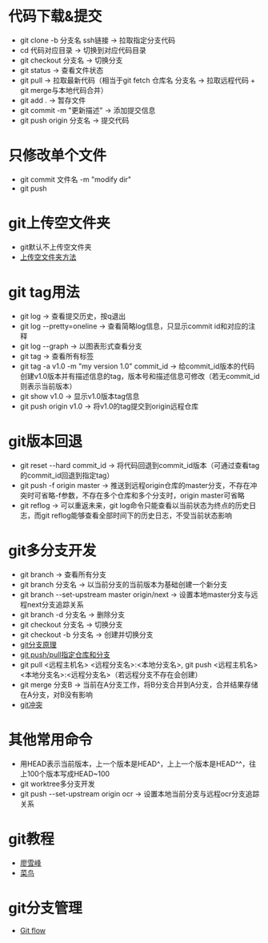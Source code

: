 # 代码下载&提交
* git clone -b 分支名 ssh链接 -> 拉取指定分支代码
* cd 代码对应目录 -> 切换到对应代码目录
* git checkout 分支名 -> 切换分支
* git status -> 查看文件状态
* git pull -> 拉取最新代码（相当于git fetch 仓库名 分支名 -> 拉取远程代码 + git merge与本地代码合并）
* git add . -> 暂存文件
* git commit -m "更新描述" -> 添加提交信息
* git push origin 分支名 -> 提交代码
# 只修改单个文件
* git commit 文件名 -m "modify dir"
* git push
# git上传空文件夹
* git默认不上传空文件夹
* [上传空文件夹方法](https://blog.csdn.net/itnerd/article/details/114285391)
# git tag用法
* git log -> 查看提交历史，按q退出
* git log --pretty=oneline -> 查看简略log信息，只显示commit id和对应的注释
* git log --graph -> 以图表形式查看分支
* git tag -> 查看所有标签
* git tag -a v1.0 -m "my version 1.0" commit_id -> 给commit_id版本的代码创建v1.0版本并有描述信息的tag，版本号和描述信息可修改（若无commit_id则表示当前版本）
* git show v1.0 -> 显示v1.0版本tag信息
* git push origin v1.0 -> 将v1.0的tag提交到origin远程仓库
# git版本回退
* git reset --hard commit_id -> 将代码回退到commit_id版本（可通过查看tag的commit_id回退到指定tag）
* git push -f origin master -> 推送到远程origin仓库的master分支，不存在冲突时可省略-f参数，不存在多个仓库和多个分支时，origin master可省略
* git reflog -> 可以重返未来，git log命令只能查看以当前状态为终点的历史日志，而git reflog能够查看全部时间下的历史日志，不受当前状态影响
# git多分支开发
* git branch -> 查看所有分支
* git branch 分支名 -> 以当前分支的当前版本为基础创建一个新分支
* git branch --set-upstream master origin/next -> 设置本地master分支与远程next分支追踪关系
* git branch -d 分支名 -> 删除分支
* git checkout 分支名 -> 切换分支
* git checkout -b 分支名 -> 创建并切换分支
* [git分支原理](https://git-scm.com/book/zh/v2/Git-%E5%88%86%E6%94%AF-%E5%88%86%E6%94%AF%E7%AE%80%E4%BB%8B#ch03-git-branching)
* [git push/pull指定仓库和分支](https://www.cnblogs.com/stephen-init/p/3833054.html)
* git pull <远程主机名> <远程分支名>:<本地分支名>, git push <远程主机名> <本地分支名>:<远程分支名>（若远程分支不存在会创建）
* git merge 分支B -> 当前在A分支工作，将B分支合并到A分支，合并结果存储在A分支，对B没有影响
* [git冲突](https://juejin.cn/post/7004643157279244325)
# 其他常用命令
* 用HEAD表示当前版本，上一个版本是HEAD^，上上一个版本是HEAD^^，往上100个版本写成HEAD~100
* git worktree多分支开发
* git push --set-upstream origin ocr -> 设置本地当前分支与远程ocr分支追踪关系
# git教程
* [廖雪峰](https://www.liaoxuefeng.com/wiki/896043488029600/900004111093344)
* [菜鸟](https://www.runoob.com/git/git-branch.html)
# git分支管理
* [Git flow](https://blog.csdn.net/renxingzhadan/article/details/125602045)
